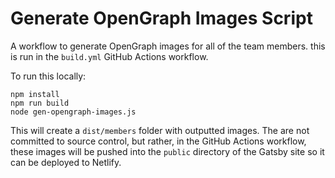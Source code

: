 # Generate OpenGraph Images Script

A workflow to generate OpenGraph images for all of the team members. this is run in the `build.yml` GitHub Actions workflow.

To run this locally:

```
npm install
npm run build
node gen-opengraph-images.js
```

This will create a `dist/members` folder with outputted images. The are not committed to source control, but rather, in the GitHub Actions workflow, these images will be pushed into the `public` directory of the Gatsby site so it can be deployed to Netlify.
